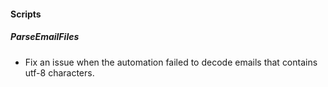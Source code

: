 
#### Scripts
##### ParseEmailFiles
- Fix an issue when the automation failed to decode emails that contains utf-8 characters.
